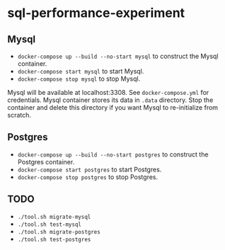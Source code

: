 # sql-performance-experiment

## Mysql

* `docker-compose up --build --no-start mysql` to construct the Mysql container.
* `docker-compose start mysql` to start Mysql.
* `docker-compose stop mysql` to stop Mysql.

Mysql will be available at localhost:3308. See `docker-compose.yml` for credentials. Mysql container stores its data in `.data` directory. Stop the container and delete this directory if you want Mysql to re-initialize from scratch.

## Postgres

* `docker-compose up --build --no-start postgres` to construct the Postgres container.
* `docker-compose start postgres` to start Postgres.
* `docker-compose stop postgres` to stop Postgres.

## TODO

* `./tool.sh migrate-mysql`
* `./tool.sh test-mysql`
* `./tool.sh migrate-postgres`
* `./tool.sh test-postgres`

